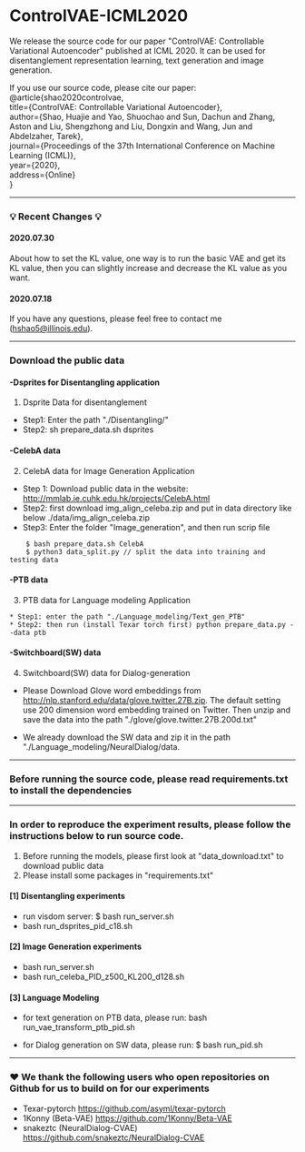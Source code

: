 # ControlVAE-ICML2020
We release the source code for our paper "ControlVAE: Controllable Variational Autoencoder" published at ICML 2020. It can be used for disentanglement representation learning, text generation and image generation.

If you use our source code, please cite our paper: <br />
@article{shao2020controlvae, <br />
  title={ControlVAE: Controllable Variational Autoencoder}, <br />
  author={Shao, Huajie and Yao, Shuochao and Sun, Dachun and Zhang, Aston and Liu, Shengzhong and Liu, Dongxin and Wang, Jun and Abdelzaher, Tarek}, <br />
  journal={Proceedings of the 37th International Conference on Machine Learning (ICML)}, <br />
  year={2020},<br />
  address={Online}<br />
}


---
### :bulb: Recent Changes :bulb:
#### 2020.07.30
About how to set the KL value, one way is to run the basic VAE and get its KL value, then you can slightly increase and decrease the KL value as you want.
#### 2020.07.18
If you have any questions, please feel free to contact me (hshao5@illinois.edu).

---
### Download the public data
#### -Dsprites for Disentangling application
1. Dsprite Data for disentanglement
  * Step1: Enter the path "./Disentangling/"
  * Step2: sh prepare_data.sh dsprites

#### -CelebA data
2. CelebA data for Image Generation Application
  * Step 1: Download public data in the website: http://mmlab.ie.cuhk.edu.hk/projects/CelebA.html
  * Step2: first download img_align_celeba.zip and put in data directory like below
      ./data/img_align_celeba.zip
  * Step3: Enter the folder "Image_generation", and then run scrip file
  ```
      $ bash prepare_data.sh CelebA
      $ python3 data_split.py // split the data into training and testing data
  ```

#### -PTB data
3. PTB data for Language modeling Application
  ```
  * Step1: enter the path "./Language_modeling/Text_gen_PTB"
  * Step2: then run (install Texar torch first) python prepare_data.py --data ptb
  ```


#### -Switchboard(SW) data
4. Switchboard(SW) data for Dialog-generation
 * Please Download Glove word embeddings from http://nlp.stanford.edu/data/glove.twitter.27B.zip. The default setting use 200 dimension word embedding trained on Twitter.
Then unzip and save the data into the path "./glove/glove.twitter.27B.200d.txt"

 * We already download the SW data and zip it in the path "./Language_modeling/NeuralDialog/data.

---
### Before running the source code, please read requirements.txt to install the dependencies

---
### In order to reproduce the experiment results, please follow the instructions below to run source code. 

  1. Before running the models, please first look at "data_download.txt" to download public data
  2. Please install some packages in "requirements.txt"


#### [1] Disentangling experiments
  * run visdom server: $ bash run_server.sh
  * bash run_dsprites_pid_c18.sh

#### [2] Image Generation experiments
  * bash run_server.sh
  * bash run_celeba_PID_z500_KL200_d128.sh


#### [3] Language Modeling
 * for text generation on PTB data, please run: bash run_vae_transform_ptb_pid.sh

 * for Dialog generation on SW data, please run: $ bash run_pid.sh

---
### :heart: We thank the following users who open repositories on Github for us to build on for our experiments
 * Texar-pytorch https://github.com/asyml/texar-pytorch
 * 1Konny (Beta-VAE) https://github.com/1Konny/Beta-VAE
 * snakeztc (NeuralDialog-CVAE) https://github.com/snakeztc/NeuralDialog-CVAE

